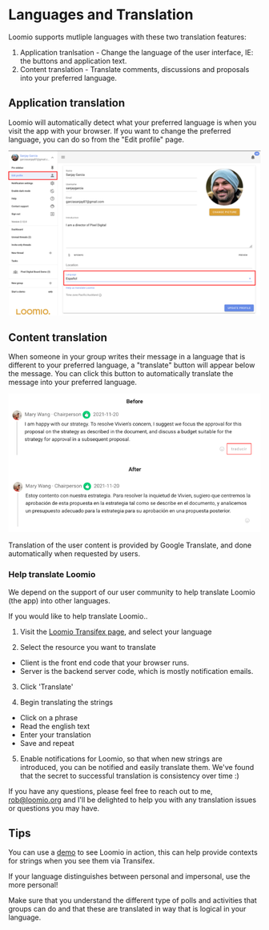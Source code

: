 # Languages and Translation

Loomio supports mutliple languages with these two translation features:

1. Application tranlsation - Change the language of the user interface, IE: the buttons and application text.
2. Content translation - Translate comments, discussions and proposals into your preferred language.

## Application translation

Loomio will automatically detect what your preferred language is when you visit the app with your browser. 
If you want to change the preferred language, you can do so from the "Edit profile" page.

![changing your preferred language](change_language.png)

## Content translation
When someone in your group writes their message in a language that is different to your preferred language, a "translate" button will appear below the message. You can click this button to automatically translate the message into your preferred language.


![content tranlation](content_translation.png)

Translation of the user content is provided by Google Translate, and done automatically when requested by users.

### Help translate Loomio

We depend on the support of our user community to help translate Loomio (the app) into other languages.

If you would like to help translate Loomio..

1. Visit the [Loomio Transifex page](https://www.transifex.com/projects/p/loomio-1/), and select your language

2. Select the resource you want to translate
  - Client is the front end code that your browser runs.
  - Server is the backend server code, which is mostly notification emails.

3. Click 'Translate'

4. Begin translating the strings
  - Click on a phrase
  - Read the english text
  - Enter your translation
  - Save and repeat

5. Enable notifications for Loomio, so that when new strings are introduced, you can be notified and easily translate them. We've found that the secret to successful translation is consistency over time :)

If you have any questions, please feel free to reach out to me, rob@loomio.org and I'll be delighted to help you with any translation issues or questions you may have.

## Tips

You can use a [demo](https://www.loomio.org/try) to see Loomio in action, this can help provide contexts for strings when you see them via Transifex.

If your language distinguishes between personal and impersonal, use the more personal!

Make sure that you understand the different type of polls and activities that groups can do and that these are translated in way that is logical in your language.
